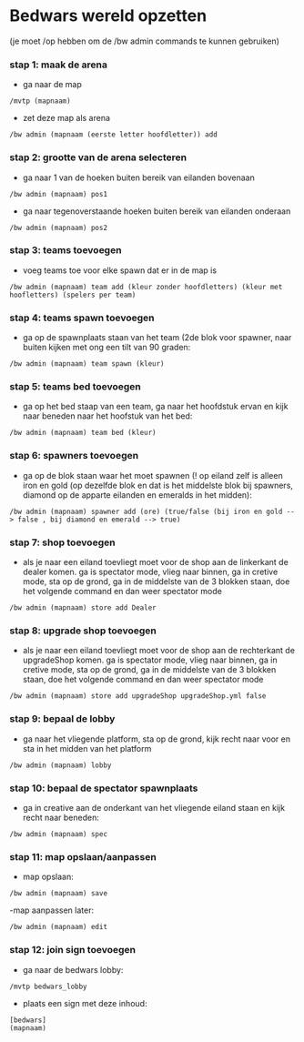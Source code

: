 # Bedwars wereld opzetten
(je moet /op hebben om de /bw admin commands te kunnen gebruiken)

### stap 1: maak de arena
- ga naar de map 
```
/mvtp (mapnaam)
```

- zet deze map als arena
```
/bw admin (mapnaam (eerste letter hoofdletter)) add
```

### stap 2: grootte van de arena selecteren
- ga naar 1 van de hoeken buiten bereik van eilanden bovenaan
```
/bw admin (mapnaam) pos1
```

- ga naar tegenoverstaande hoeken buiten bereik van eilanden onderaan
```
/bw admin (mapnaam) pos2
```

### stap 3: teams toevoegen
- voeg teams toe voor elke spawn dat er in de map is
```
/bw admin (mapnaam) team add (kleur zonder hoofdletters) (kleur met hoofletters) (spelers per team)
```

### stap 4: teams spawn toevoegen
- ga op de spawnplaats staan van het team (2de blok voor spawner, naar buiten kijken met ong een tilt van 90 graden:
```
/bw admin (mapnaam) team spawn (kleur)
```

### stap 5: teams bed toevoegen
- ga op het bed staap van een team, ga naar het hoofdstuk ervan en kijk naar beneden naar het hoofstuk van het bed:
```
/bw admin (mapnaam) team bed (kleur)
```

### stap 6: spawners toevoegen
- ga op de blok staan waar het moet spawnen (! op eiland zelf is alleen iron en gold (op dezelfde blok en dat is het middelste blok bij spawners, diamond op de apparte eilanden en emeralds in het midden):
```
/bw admin (mapnaam) spawner add (ore) (true/false (bij iron en gold --> false , bij diamond en emerald --> true)
```

### stap 7: shop toevoegen
- als je naar een eiland toevliegt moet voor de shop aan de linkerkant de dealer komen. ga is spectator mode, vlieg naar binnen, ga in cretive mode, sta op de grond, ga in de middelste van de 3 blokken staan, doe het volgende command en dan weer spectator mode
```
/bw admin (mapnaam) store add Dealer
```

### stap 8: upgrade shop toevoegen
- als je naar een eiland toevliegt moet voor de shop aan de rechterkant de upgradeShop komen. ga is spectator mode, vlieg naar binnen, ga in cretive mode, sta op de grond, ga in de middelste van de 3 blokken staan, doe het volgende command en dan weer spectator mode
```
/bw admin (mapnaam) store add upgradeShop upgradeShop.yml false
```

### stap 9: bepaal de lobby
- ga naar het vliegende platform, sta op de grond, kijk recht naar voor en sta in het midden van het platform
```
/bw admin (mapnaam) lobby
```

### stap 10: bepaal de spectator spawnplaats
- ga in creative aan de onderkant van het vliegende eiland staan en kijk recht naar beneden:
```
/bw admin (mapnaam) spec
```
### stap 11: map opslaan/aanpassen
- map opslaan:
```
/bw admin (mapnaam) save
```
-map aanpassen later:
```
/bw admin (mapnaam) edit
```

### stap 12: join sign toevoegen
- ga naar de bedwars lobby:
```
/mvtp bedwars_lobby
```
- plaats een sign met deze inhoud:
```
[bedwars]
(mapnaam)
```
